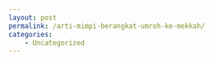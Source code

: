 ```yaml
---
layout: post
permalink: /arti-mimpi-berangkat-umroh-ke-mekkah/
categories:
    - Uncategorized
---
```


